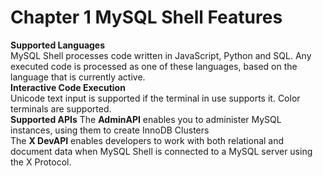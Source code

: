 # Chapter 1 MySQL Shell Features
**Supported Languages** <br>
MySQL Shell processes code written in JavaScript, Python and SQL. Any executed code is processed as one of these languages, based on the language that is currently active. <br>
**Interactive Code Execution** <br>
Unicode text input is supported if the terminal in use supports it. Color terminals are supported. <br>
**Supported APIs**
The **AdminAPI** enables you to administer MySQL instances, using them to create InnoDB Clusters <br>
The **X DevAPI** enables developers to work with both relational and document data when MySQL Shell is connected to a MySQL server using the X Protocol.
